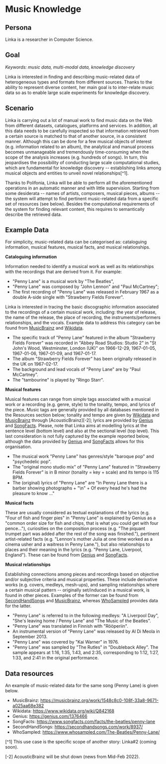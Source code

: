 # Music Knowledge

## Persona

Linka is a researcher in Computer Science.

## Goal
*Keywords: music data, multi-modal data, knowledge discovery*

Linka is interested in finding and describing music-related data of heterogeneous types and formats from different sources. Thanks to the ability to represent diverse content, her main goal is to inter-relate music data so as to enable large scale experiments for knowledge discovery.


## Scenario

Linka is carrying out a lot of manual work to find music data on the Web from different datasets, catalogues, platforms and services. In addition, all this data needs to be carefully inspected so that information retrieved from a certain source is matched to that of another source, in a consistent manner. Although this can be done for a few musical objects of interest (e.g. information related to an album), the analytical and manual process becomes unmanageable and tremendously time-consuming when the scope of the analysis increases (e.g. hundreds of songs). In turn, this jeopardises the possibility of conducting large scale computational studies, which are fundamental for knowledge discovery -- establishing links among musical objects and entities to unveil novel relationships[^1].

Thanks to Polifonia, Linka will be able to perform all the aforementioned operations in an automatic manner and with little supervision. Starting from some desiderata -- names of artists, composers, musical pieces, albums -- the system will attempt to find pertinent music-related data from a specific set of resources (see below). Besides the computational requirements of the system for finding relevant content, this requires to semantically describe the retrieved data. 



## Example Data

For simplicity, music-related data can be categorised as: cataloguing information, musical features, musical facts, and musical relationships.

**Cataloguing information**

Information needed to identify a musical work as well as its relationships with the recordings that are derived from it. For example:
- "Penny Lane" is a musical work by "The Beatles",
- "Penny Lane" was composed by "John Lennon" and "Paul McCartney";
- The first recording of "Penny Lane" was released in February 1967 as a double A-side single with "Strawberry Fields Forever".

Linka is interested in tracing the basic discographic information associated to the recordings of a certain musical work, including: the year of release, the name of the release, the place of recording, the instruments/performers relationships, and the vocals. Example data to address this category can be found from [MusicBrainz] and [Wikidata].

- The specific track of "Penny Lane" featured in the album "Strawberry Fields Forever" was recorded in "Abbey Road Studios: Studio 2" in "St John's Wood, Westminster, London (UK)" on 1966-12-29, 1967-01-05, 1967-01-06, 1967-01-09, and 1967-01-17.
- The album "Strawberry Fields Forever" has been originally released in the UK on 1967-02-17.
- The background and lead vocals of "Penny Lane" are by "Paul McCartney".
- The "tambourine" is played by "Ringo Starr".


**Musical features**

Musical features can range from simple tags associated with a musical work or a recording (e.g. genre, style) to the tonality, tempo, and lyrics of the piece. Music tags are generally provided by all databases mentioned in the Resources section below; tonality and tempo are given by [Wikidata] and [MusicBrainz] through [AcousticBrainz][-2]; lyrics are provided by [Genius] and [SongFacts]. Please, note that Linka aims at modelling lyrics at the sentence level (bottom level) and also at the sectional level (top level). This last consideration is not fully captured by the example reported below, although the data provided by [Genius] and [SongFacts] allows for this organisation.

- The musical work "Penny Lane" has genres/style "baroque pop" and "psychedelic pop".
- The "original mono studio mix" of "Penny Lane" featured in "Strawberry Fields Forever" is in B minor (tonality = key + scale) and its tempo is 115 BPM.
- The (original) lyrics of "Penny Lane" are "In Penny Lane there is a barber showing photographs + "\n" + Of every head he's had the pleasure to know ..."

**Musical facts**

These are usually considered as textual explanations of the lyrics (e.g. "Four of fish and finger pies" in "Penny Lane" is explained by Genius as a "common order size for fish and chips, that is what you could get with four pence..."), curiosities on the composition process (e.g. "The piquant trumpet part was added after the rest of the song was finished."), pertinent artist-related facts (e.g. "Lennon's mother Julia at one time worked as a cinema usher and a waitress in Penny Lane."), but also relationships to places and their meaning in the lyrics (e.g. "Penny Lane, Liverpool, England"). These can be found from [Genius] and [SongFacts].


**Musical relationships**

Establishing connections among pieces and recordings based on objective and/or subjective criteria and musical properties. These include derivative works (e.g. covers, medleys, mesh-ups), and sampling relationships where a certain musical pattern -- originally set/induced in a musical work, is found in other pieces. Examples of the former can be found from [SecondHandSongs] and [MusicBrainz], whereas [WhoSampled] provides data for the latter.

- "Penny Lane" is referred to in the following medleys: "A Liverpool Day", "She's leaving home / Penny Lane" and "The Music of the Beatles".
- "Penny Lane" was translated in Finnish with "Rööperiin".
- An instrumental version of "Penny Lane" was released by Al Di Meola in September 2013.
- "Penny Lane" was covered by "Kai Warner" in 1976.
- "Penny Lane" was sampled by "The Rutles" in "Doubleback Alley". The sample appears at 1:16, 1:35, 1:43, and 2:35, corresponding to  1:12, 1:27, 1:33, and 2:41 in the original performance.

## Data resources

An example of music-related data for the same song (Penny Lane) is given below.

* MusicBrainz: https://musicbrainz.org/work/1548c8c0-108f-33a8-9671-a025aa68e382
* Wikidata: https://www.wikidata.org/wiki/Q842168
* Genius: https://genius.com/1376466
* SongFacts: https://www.songfacts.com/facts/the-beatles/penny-lane
* SecondHandSongs: https://secondhandsongs.com/work/8937/
* WhoSampled: https://www.whosampled.com/The-Beatles/Penny-Lane/

[MusicBrainz]: https://musicbrainz.org/work/1548c8c0-108f-33a8-9671-a025aa68e382
[Wikidata]: https://www.wikidata.org/wiki/Q842168
[Genius]: https://genius.com/1376466
[SongFacts]: https://www.songfacts.com/facts/the-beatles/penny-lane
[SecondHandSongs]: https://secondhandsongs.com/work/8937/
[WhoSampled]: https://www.whosampled.com/The-Beatles/Penny-Lane/


[^1] This use case is the specific scope of another story: Linka#2 (coming soon).

[-2] AcousticBrainz will be shut down (news from Mid-Feb 2022).
